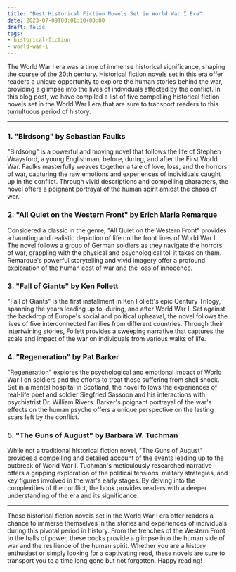 ```yaml
---
title: "Best Historical Fiction Novels Set in World War I Era"
date: 2023-07-09T00:01:10+00:00
draft: false
tags:
- historical-fiction
- world-war-i
---
```


The World War I era was a time of immense historical significance, shaping the course of the 20th century. Historical fiction novels set in this era offer readers a unique opportunity to explore the human stories behind the war, providing a glimpse into the lives of individuals affected by the conflict. In this blog post, we have compiled a list of five compelling historical fiction novels set in the World War I era that are sure to transport readers to this tumultuous period of history.

---

### 1. "Birdsong" by Sebastian Faulks

"Birdsong" is a powerful and moving novel that follows the life of Stephen Wraysford, a young Englishman, before, during, and after the First World War. Faulks masterfully weaves together a tale of love, loss, and the horrors of war, capturing the raw emotions and experiences of individuals caught up in the conflict. Through vivid descriptions and compelling characters, the novel offers a poignant portrayal of the human spirit amidst the chaos of war.

### 2. "All Quiet on the Western Front" by Erich Maria Remarque

Considered a classic in the genre, "All Quiet on the Western Front" provides a haunting and realistic depiction of life on the front lines of World War I. The novel follows a group of German soldiers as they navigate the horrors of war, grappling with the physical and psychological toll it takes on them. Remarque's powerful storytelling and vivid imagery offer a profound exploration of the human cost of war and the loss of innocence.

### 3. "Fall of Giants" by Ken Follett

"Fall of Giants" is the first installment in Ken Follett's epic Century Trilogy, spanning the years leading up to, during, and after World War I. Set against the backdrop of Europe's social and political upheaval, the novel follows the lives of five interconnected families from different countries. Through their intertwining stories, Follett provides a sweeping narrative that captures the scale and impact of the war on individuals from various walks of life.

### 4. "Regeneration" by Pat Barker

"Regeneration" explores the psychological and emotional impact of World War I on soldiers and the efforts to treat those suffering from shell shock. Set in a mental hospital in Scotland, the novel follows the experiences of real-life poet and soldier Siegfried Sassoon and his interactions with psychiatrist Dr. William Rivers. Barker's poignant portrayal of the war's effects on the human psyche offers a unique perspective on the lasting scars left by the conflict.

### 5. "The Guns of August" by Barbara W. Tuchman

While not a traditional historical fiction novel, "The Guns of August" provides a compelling and detailed account of the events leading up to the outbreak of World War I. Tuchman's meticulously researched narrative offers a gripping exploration of the political tensions, military strategies, and key figures involved in the war's early stages. By delving into the complexities of the conflict, the book provides readers with a deeper understanding of the era and its significance.

---

These historical fiction novels set in the World War I era offer readers a chance to immerse themselves in the stories and experiences of individuals during this pivotal period in history. From the trenches of the Western Front to the halls of power, these books provide a glimpse into the human side of war and the resilience of the human spirit. Whether you are a history enthusiast or simply looking for a captivating read, these novels are sure to transport you to a time long gone but not forgotten. Happy reading!
